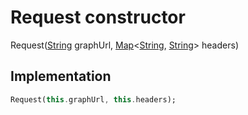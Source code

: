 


# Request constructor







Request([String](https://api.dart.dev/stable/2.12.3/dart-core/String-class.html) graphUrl, [Map](https://api.dart.dev/stable/2.12.3/dart-core/Map-class.html)&lt;[String](https://api.dart.dev/stable/2.12.3/dart-core/String-class.html), [String](https://api.dart.dev/stable/2.12.3/dart-core/String-class.html)> headers)





## Implementation

```dart
Request(this.graphUrl, this.headers);
```







